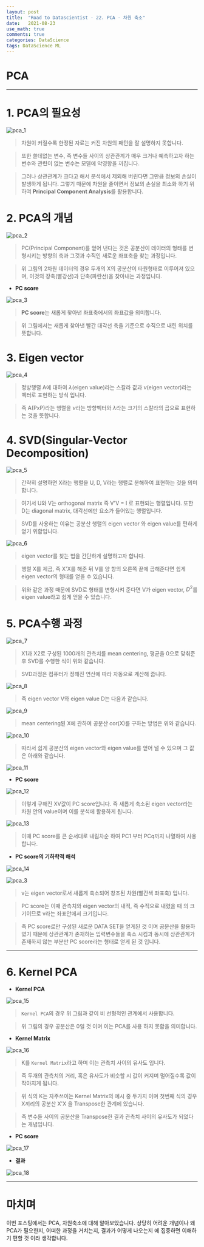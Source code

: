 ```yaml
---
layout: post
title:  "Road to Datascientist - 22. PCA - 차원 축소"
date:   2021-08-23
use_math: true
comments: true
categories: DataScience 
tags: DataScience ML
---
```

# PCA

---

# 1. PCA의 필요성

![pca_1](/img/pca_1.png)

> 차원이 커질수록 한정된 자료는 커진 차원의 패턴을 잘 설명하지 못합니다.

> 또한 쓸데없는 변수, 즉 변수들 사이의 상관관계가 매우 크거나 예측하고자 하는 변수와 관련이 없는 변수는 모델에 악영향을 끼칩니다.

> 그러나 상관관계가 크다고 해서 분석에서 제외해 버린다면 그만큼 정보의 손실이 발생하게 됩니다. 그렇기 때문에 차원을 줄이면서 정보의 손실을 최소화 하기 위하여 **Principal Component Analysis**를 활용합니다.

# 2. PCA의 개념

![pca_2](/img/pca_2.png)

> PC(Principal Component)를 얻어 낸다는 것은 공분산이 데이터의 형태를 변형시키는 방향의 축과 그것과 수직인 새로운 좌표축을 찾는 과정입니다.

> 위 그림의 2차원 데이터의 경우 두개의 X의 공분산이 타원형태로 이루어져 있으며, 이것의 장축(빨강선)과 단축(파란선)을 찾아내는 과정입니다.

* **PC score**

![pca_3](/img/pca_3.png)

> **PC score**는 새롭게 찾아낸 좌표축에서의 좌표값을 의미합니다.

> 위 그림에서는 새롭게 찾아낸 빨간 대각선 축을 기준으로 수직으로 내린 위치를 뜻합니다.

# 3. Eigen vector

![pca_4](/img/pca_4.png)

> 정방행렬 A에 대하여 $\lambda$(eigen value)라는 스칼라 값과 $\nu$(eigen vector)라는 벡터로 표현하는 방식 입니다.

> 즉 A(PxP)라는 행렬을 $\nu$라는 방향벡터와 $\lambda$라는 크기의 스칼라의 곱으로 표현하는 것을 뜻합니다.

# 4. SVD(Singular-Vector Decomposition)

![pca_5](/img/pca_5.png)

> 간략히 설명하면 X라는 행렬을 U, D, V라는 행렬로 분해하여 표현하는 것을 의미합니다.

> 여기서 U와 V는 orthogonal matrix 즉 V'V = I 로 표현되는 행렬입니다. 또한 D는 diagonal matrix, 대각선에만 요소가 들어있는 행렬입니다.

> SVD를 사용하는 이유는 공분산 행렬의 eigen vector 와 eigen value를 편하게 얻기 위함입니다.

![pca_6](/img/pca_6.png)

> eigen vector를 찾는 법을 간단하게 설명하고자 합니다.

> 행렬 X를 제곱, 즉 X'X를 해준 뒤 V를 양 항의 오른쪽 끝에 곱해준다면 쉽게 eigen vector의 형태를 얻을 수 있습니다.

> 위와 같은 과정 때문에 SVD로 형태를 변형시켜 준다면 V가 eigen vector, $D^2$를 eigen value라고 쉽게 얻을 수 있습니다.

# 5. PCA수행 과정

![pca_7](/img/pca_7.png)

> X1과 X2로 구성된 1000개의 관측치를 mean centering, 평균을 0으로 맞춰준 후 SVD를 수행한 식이 위와 같습니다.

> SVD과정은 컴퓨터가 정해진 연산에 따라 자동으로 계산해 줍니다.

![pca_8](/img/pca_8.png)

> 즉 eigen vector V와 eigen value D는 다음과 같습니다.

![pca_9](/img/pca_9.png)

> mean centering된 X에 관하여 공분산 cor(X)를 구하는 방법은 위와 같습니다.

![pca_10](/img/pca_10.png)

> 따라서 쉽게 공분산의 eigen vector와 eigen value를 얻어 낼 수 있으며 그 값은 아래와 같습니다.

![pca_11](/img/pca_11.png)

* **PC score**

![pca_12](/img/pca_12.png)

> 이렇게 구해진 XV값이 PC score입니다. 즉 새롭게 축소된 eigen vector라는 차원 안의 value이며 이를 분석에 활용하게 됩니다.

![pca_13](/img/pca_13.png)

> 이때 PC score를 큰 순서대로 내림차순 하여 PC1 부터 PCq까지 나열하여 사용합니다.

* **PC score의 기하학적 해석**

![pca_14](/img/pca_14.png)

![pca_3](/img/pca_3.png)

> v는 eigen vector로서 새롭게 축소되어 창조된 차원(빨간색 좌표축) 입니다.

> PC score는 이때 관측치와 eigen vector의 내적, 즉 수직으로 내렸을 때 의 크기이므로 v라는 좌표안에서 크기입니다.

> 즉 PC score로만 구성된 새로운 DATA SET을 얻게된 것 이며 공분산을 활용하였기 때문에 상관관계가 존재하는 입력변수들을 축소 시킴과 동시에 상관관계가 존재하지 않는 부분만 PC score라는 형태로 얻게 된 것 입니다.

---

# 6. Kernel PCA

* **Kernel PCA**

![pca_15](/img/pca_15.png)

> `Kernel PCA`의 경우 위 그림과 같이 비 선형적인 관계에서 사용합니다.

> 위 그림의 경우 공분산은 0일 것 이며 이는 PCA를 사용 하지 못함을 의미합니다.

* **Kernel Matrix**

![pca_16](/img/pca_16.png)

> K를 `Kernel Matrix`라고 하며 이는 관측치 사이의 유사도 입니다.

> 즉 두개의 관측치의 거리, 혹은 유사도가 비슷할 시 값이 커지며 멀어질수록 값이 작아지게 됩니다.

> 위 식의 K는 자주쓰이는 Kernel Matrix의 예시 중 두가지 이며 첫번째 식의 경우 X끼리의 공분산 X'X 을 Transpose한 관계에 있습니다.

> 즉 변수들 사이의 공분산을 Transpose한 결과 관측치 사이의 유사도가 되었다는 개념입니다.

* **PC score**

![pca_17](/img/pca_17.png)

* **결과**

![pca_18](/img/pca_18.png)

---

# 마치며
이번 포스팅에서는 PCA, 차원축소에 대해 알아보았습니다. 상당히 어려운 개념이나 왜 PCA가 필요한지, 어떠한 과정을 거치는지, 결과가 어떻게 나오는지 에 집중하면 이해하기 편할 것 이라 생각합니다.

